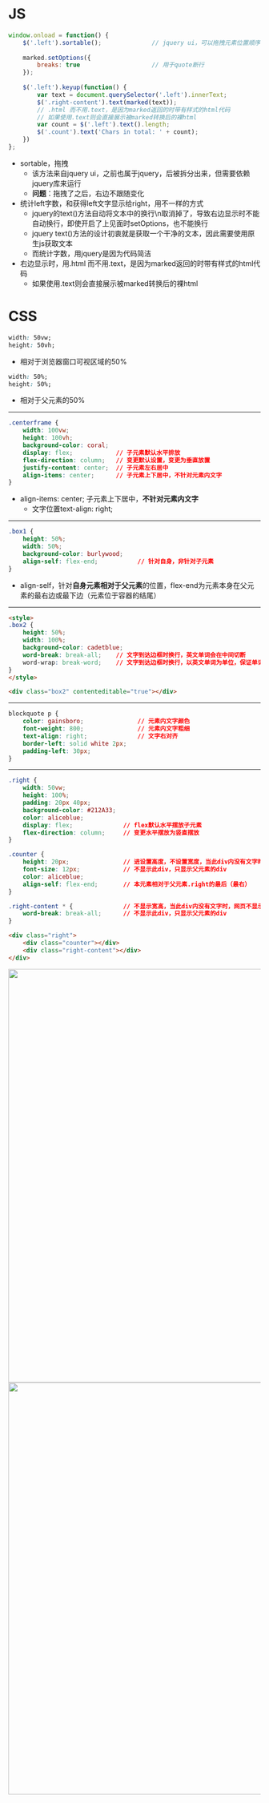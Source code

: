 # JS
```javascript
window.onload = function() {
    $('.left').sortable();              // jquery ui，可以拖拽元素位置顺序
    
    marked.setOptions({
        breaks: true                    // 用于quote断行
    });
    
    $('.left').keyup(function() {
        var text = document.querySelector('.left').innerText;
        $('.right-content').text(marked(text));
        // .html 而不用.text，是因为marked返回的时带有样式的html代码
        // 如果使用.text则会直接展示被marked转换后的裸html
        var count = $('.left').text().length;
        $('.count').text('Chars in total: ' + count);
    })
};
```
- sortable，拖拽
    - 该方法来自jquery ui，之前也属于jquery，后被拆分出来，但需要依赖jquery库来运行
    - **问题**：拖拽了之后，右边不跟随变化
- 统计left字数，和获得left文字显示给right，用不一样的方式
    - jquery的text()方法自动将文本中的换行\n取消掉了，导致右边显示时不能自动换行，即使开启了上见面时setOptions，也不能换行
    - jquery text()方法的设计初衷就是获取一个干净的文本，因此需要使用原生js获取文本
    - 而统计字数，用jquery是因为代码简洁
-  右边显示时，用.html 而不用.text，是因为marked返回的时带有样式的html代码
    - 如果使用.text则会直接展示被marked转换后的裸html
    
# CSS
```css
width: 50vw;
height: 50vh;
```
- 相对于浏览器窗口可视区域的50%

```css
width: 50%;
height: 50%;
```
- 相对于父元素的50%
-----
```css
.centerframe {
    width: 100vw;
    height: 100vh;
    background-color: coral;
    display: flex;            // 子元素默认水平排放
    flex-direction: column;   // 变更默认设置，变更为垂直放置
    justify-content: center;  // 子元素左右居中
    align-items: center;      // 子元素上下居中，不针对元素内文字
}
```
- align-items: center; 子元素上下居中，**不针对元素内文字**
    - 文字位置text-align: right;


-----
```css
.box1 {
    height: 50%;
    width: 50%;
    background-color: burlywood;
    align-self: flex-end;           // 针对自身，非针对子元素
}
```
- align-self，针对**自身元素相对于父元素**的位置，flex-end为元素本身在父元素的最右边或最下边（元素位于容器的结尾）
-----
```html
<style>
.box2 {
    height: 50%;
    width: 100%;
    background-color: cadetblue;
    word-break: break-all;    // 文字到达边框时换行，英文单词会在中间切断
    word-wrap: break-word;    // 文字到达边框时换行，以英文单词为单位，保证单词完整，换行
}
</style>

<div class="box2" contenteditable="true"></div>
```
-----
```css
blockquote p {
    color: gainsboro;               // 元素内文字颜色
    font-weight: 800;               // 元素内文字粗细
    text-align: right;              // 文字右对齐
    border-left: solid white 2px;
    padding-left: 30px;
}
```
-----

```css
.right {
    width: 50vw;
    height: 100%;
    padding: 20px 40px;
    background-color: #212A33;
    color: aliceblue;
    display: flex;              // flex默认水平摆放子元素
    flex-direction: column;     // 变更水平摆放为竖直摆放
}

.counter {
    height: 20px;               // 进设置高度，不设置宽度，当此div内没有文字时，网页不显示此div
    font-size: 12px;            // 不显示此div，只显示父元素的div
    color: aliceblue;
    align-self: flex-end;       // 本元素相对于父元素.right的最后（最右）
}

.right-content * {              // 不显示宽高，当此div内没有文字时，网页不显示该div
    word-break: break-all;      // 不显示此div，只显示父元素的div
}
```
```html
<div class="right">
    <div class="counter"></div>
    <div class="right-content"></div>
</div>
```

<img width="826"  src="https://user-images.githubusercontent.com/26485327/74310132-63f37c00-4da7-11ea-899a-408908ffee60.png">
<img width="823" src="https://user-images.githubusercontent.com/26485327/74310144-681f9980-4da7-11ea-8112-c7ca238cc0ca.png">















